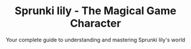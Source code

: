 ---
title: Sprunki lily - The Magical Game Character
subtitle: Your complete guide to understanding and mastering Sprunki lily's world
content: |
  Sprunki lily emerges as one of the most captivating characters in modern gaming, combining whimsical charm with strategic gameplay elements. This beloved character has captured the hearts of players worldwide through its unique abilities and enchanting personality.

  In the vast universe of Sprunki lily's game world, players discover a character that transcends traditional gaming boundaries, offering both entertainment and strategic depth. The character's popularity has grown significantly since its introduction, becoming a cornerstone of the gaming community.
---